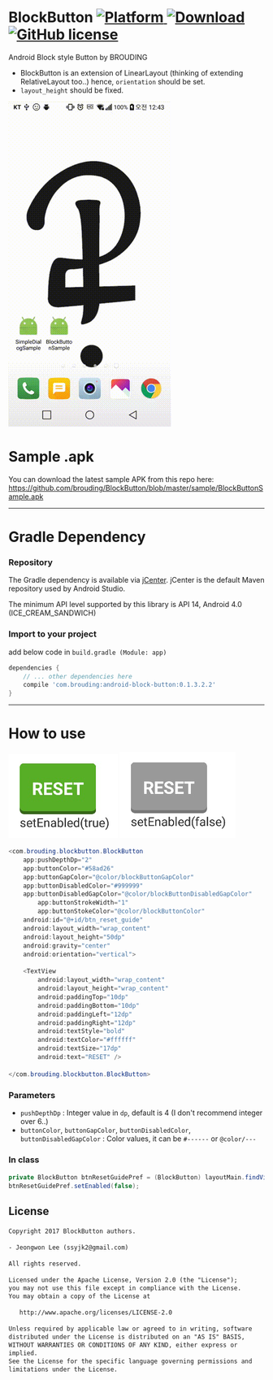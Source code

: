 # BlockButton [![Platform](https://img.shields.io/badge/Platform-Android-green.svg) ]() [![Download](https://api.bintray.com/packages/brouding/maven/android-block-button/images/download.svg) ](https://bintray.com/brouding/maven/android-block-button/_latestVersion)[![GitHub license](https://img.shields.io/badge/License-Apache%202.0-blue.svg)](https://github.com/brouding/simpledialog/blob/master/LICENSE.txt)

Android Block style Button by BROUDING
- BlockButton is an extension of LinearLayout (thinking of extending RelativeLayout too..) hence, `orientation` should be set.
- `layout_height` should be fixed.


![Sample Video](https://github.com/BROUDING/BlockButton/blob/master/sample/sample_video.gif?raw=true)

# Sample .apk

You can download the latest sample APK from this repo here: https://github.com/brouding/BlockButton/blob/master/sample/BlockButtonSample.apk

---
# Gradle Dependency
### Repository
The Gradle dependency is available via [jCenter](https://bintray.com/brouding/maven/android-block-button).
jCenter is the default Maven repository used by Android Studio.

The minimum API level supported by this library is API 14, Android 4.0 (ICE_CREAM_SANDWICH)


### Import to your project
add below code in `build.gradle (Module: app)`
```gradle
dependencies {
	// ... other dependencies here
    compile 'com.brouding:android-block-button:0.1.3.2.2'
}
```
---
# How to use

![Sample Image_enabled](https://github.com/BROUDING/BlockButton/blob/master/sample/BlockButton_enabled.png?raw=true) ![Sample Image_disabled](https://github.com/BROUDING/BlockButton/blob/master/sample/BlockButton_disabled.png?raw=true)
```java
<com.brouding.blockbutton.BlockButton
    app:pushDepthDp="2"
    app:buttonColor="#58ad26"
    app:buttonGapColor="@color/blockButtonGapColor"
    app:buttonDisabledColor="#999999"
    app:buttonDisabledGapColor="@color/blockButtonDisabledGapColor"
		app:buttonStrokeWidth="1"
		app:buttonStokeColor="@color/blockButtonColor"
    android:id="@+id/btn_reset_guide"
    android:layout_width="wrap_content"
    android:layout_height="50dp"
    android:gravity="center"
    android:orientation="vertical">

    <TextView
        android:layout_width="wrap_content"
        android:layout_height="wrap_content"
        android:paddingTop="10dp"
        android:paddingBottom="10dp"
        android:paddingLeft="12dp"
        android:paddingRight="12dp"
        android:textStyle="bold"
        android:textColor="#ffffff"
        android:textSize="17dp"
        android:text="RESET" />

</com.brouding.blockbutton.BlockButton>
```

### Parameters
- `pushDepthDp` : Integer value in `dp`, default is 4 (I don't recommend integer over 6..)
- `buttonColor`, `buttonGapColor`, `buttonDisabledColor`, `buttonDisabledGapColor`
: Color values, it can be `#------` or `@color/---`

### In class
```java
private BlockButton btnResetGuidePref = (BlockButton) layoutMain.findViewById(R.id.btn_reset_guide);
btnResetGuidePref.setEnabled(false);
```

License
-------

    Copyright 2017 BlockButton authors.

    - Jeongwon Lee (ssyjk2@gmail.com)

    All rights reserved.

    Licensed under the Apache License, Version 2.0 (the "License");
    you may not use this file except in compliance with the License.
    You may obtain a copy of the License at

       http://www.apache.org/licenses/LICENSE-2.0

    Unless required by applicable law or agreed to in writing, software
    distributed under the License is distributed on an "AS IS" BASIS,
    WITHOUT WARRANTIES OR CONDITIONS OF ANY KIND, either express or implied.
    See the License for the specific language governing permissions and
    limitations under the License.
